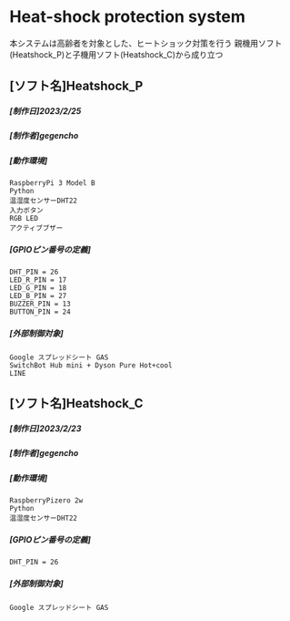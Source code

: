 # Heat-shock protection system
本システムは高齢者を対象とした、ヒートショック対策を行う
親機用ソフト(Heatshock_P)と子機用ソフト(Heatshock_C)から成り立つ

## [ソフト名]Heatshock_P

##### [制作日]2023/2/25

##### [制作者]gegencho

##### [動作環境]  
	RaspberryPi 3 Model B  
	Python  
	温湿度センサーDHT22
	入力ボタン  
	RGB LED
	アクティブブザー

##### [GPIOピン番号の定義]  
	DHT_PIN = 26  
	LED_R_PIN = 17  
	LED_G_PIN = 18  
	LED_B_PIN = 27  
	BUZZER_PIN = 13  
	BUTTON_PIN = 24  
 
##### [外部制御対象]	
	Google スプレッドシート GAS
	SwitchBot Hub mini + Dyson Pure Hot+cool
	LINE

## [ソフト名]Heatshock_C

##### [制作日]2023/2/23

##### [制作者]gegencho

##### [動作環境]  
	RaspberryPizero 2w  
	Python  
	温湿度センサーDHT22

##### [GPIOピン番号の定義]  
	DHT_PIN = 26
 
##### [外部制御対象]
	Google スプレッドシート GAS


